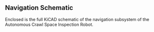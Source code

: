## Navigation Schematic

Enclosed is the full KiCAD schematic of the navigation subsystem of the Autonomous Crawl Space Inspection Robot. 
